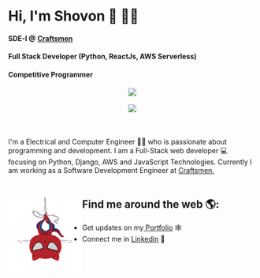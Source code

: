 # Hi, I'm Shovon 👋 👨‍💻

#### SDE-I @ <a href="https://craftsmenltd.com/">Craftsmen</a>

#### Full Stack Developer (Python, ReactJs, AWS Serverless)

#### Competitive Programmer

<p align="center"><img src="https://komarev.com/ghpvc/?username=shovon588&label=Profile%20views&color=brightgreen&style=plastic"> </p>
<p align="center"><img  src="https://github-readme-stats.vercel.app/api?username=shovon588&show_icons=true&locale=en"/></p>

<br />
<br />
I'm a Electrical and Computer Engineer 👨‍🎓 who is passionate about programming and development. I am a Full-Stack web developer 💻 focusing on Python, Django, AWS and JavaScript Technologies. Currently I am working as a Software Development Engineer at <a href="https://www.craftsmenltd.com/">Craftsmen.</a>

<br />
<br />

## Find me around the web 🌎: <a href="https://minulislam.xyz/"><img align="left" width="150" height="150" src="https://github.com/Shovon588/shovon588/blob/main/assets/spiderman.png"></a>

-   Get updates on my<a href="https://minulislam.xyz/" target="_blank"> Portfolio</a> 🕸
-   Connect me in <a href="https://www.linkedin.com/in/mainulislam588/" target="_blank"> Linkedin</a> 💼
